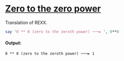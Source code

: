 [1]: http://rosettacode.org/wiki/Zero_to_the_zero_power

# [Zero to the zero power][1]

Translation of REXX.

```perl
say '0 ** 0 (zero to the zeroth power) ───► ', 0**0
```

#### Output:
```
0 ** 0 (zero to the zeroth power) ───► 1
```